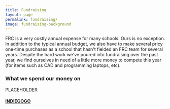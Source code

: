 ```yaml
---
title: Fundraising
layout: page
permalink: fundraising/
image: fundraising-background
---
```


FRC is a very costly annual expense for many schools. Ours is no exception. In addition to the typical annual budget, we also have to make several pricy one-time purchases as a school that hasn't fielded an FRC team for several years. Despite the hard work we've poured into fundraising over the past year, we find ourselves in need of a little more money to compete this year (for items such as CAD and programming laptops, etc).

### What we spend our money on

PLACEHOLDER

#### [INDIEGOGO](https://www.indiegogo.com/projects/iron-claw-robotics#/)
